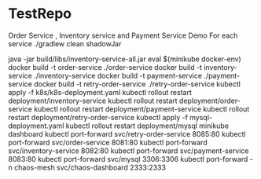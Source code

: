 # TestRepo
Order Service , Inventory service and Payment Service Demo
For each service
./gradlew clean shadowJar

java -jar build/libs/inventory-service-all.jar
eval $(minikube docker-env)
docker build -t order-service ./order-service
docker build -t inventory-service ./inventory-service
docker build -t payment-service ./payment-service
docker build -t retry-order-service ./retry-order-service
kubectl apply -f k8s/k8s-deployment.yaml
kubectl rollout restart deployment/inventory-service
kubectl rollout restart deployment/order-service
kubectl rollout restart deployment/payment-service
kubectl rollout restart deployment/retry-order-service
kubectl apply -f mysql-deployment.yaml
kubectl rollout restart deployment/mysql
minikube dashboard
kubectl port-forward svc/retry-order-service 8085:80
kubectl port-forward svc/order-service 8081:80
kubectl port-forward svc/inventory-service 8082:80
kubectl port-forward svc/payment-service 8083:80
kubectl port-forward svc/mysql 3306:3306
kubectl port-forward -n chaos-mesh svc/chaos-dashboard 2333:2333
